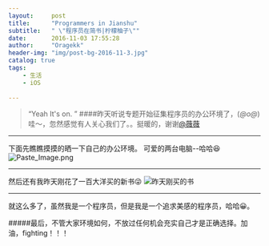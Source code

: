 ```yaml
---
layout:     post
title:      "Programmers in Jianshu"
subtitle:   " \"程序员在简书|柠檬柚子\""
date:       2016-11-03 17:55:28
author:     "Oragekk"
header-img: "img/post-bg-2016-11-3.jpg"
catalog: true
tags:
    - 生活
    - iOS
    
---
```


> “Yeah It's on. ”
####昨天听说专题开始征集程序员的办公环境了，(*@ο@*) 哇～，忽然感觉有人关心我们了。。挺暖的，谢谢[@薇薇](http://www.jianshu.com/users/4a4eb4feee62/latest_articles)

----------------------------

下面先瞧瞧摸摸的晒一下自己的办公环境。
可爱的两台电脑--哈哈😆
![Paste_Image.png](http://upload-images.jianshu.io/upload_images/2076247-be4d8f900a5f843a.png?imageMogr2/auto-orient/strip%7CimageView2/2/w/1240)



-------------------------
然后还有我昨天刚花了一百大洋买的新书😜
![昨天刚买的书](http://upload-images.jianshu.io/upload_images/2076247-a28a5430a7cc3cce.png?imageMogr2/auto-orient/strip%7CimageView2/2/w/1240)

--------------------------

就这么多了，虽然我是一个程序员，但是我是一个追求美感的程序员，哈哈😀。

#####最后，不管大家环境如何，不放过任何机会充实自己才是正确选择。加油，fighting！！！